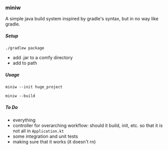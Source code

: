 ### miniw

A simple java build system inspired by gradle's syntax, but in no way like gradle.

##### Setup

`./gradlew package`

* add .jar to a comfy directory
* add to path

##### Usage

```miniw --init huge_project```

```miniw --build```

##### To Do

* everything
* controller for overarching workflow: should it build, init, etc. so that it is not all in `Application.kt`
* some integration and unit tests
* making sure that it works (it doesn't rn)